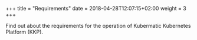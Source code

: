 +++
title = "Requirements"
date = 2018-04-28T12:07:15+02:00
weight = 3
+++

Find out about the requirements for the operation of Kubermatic Kubernetes Platform (KKP).
